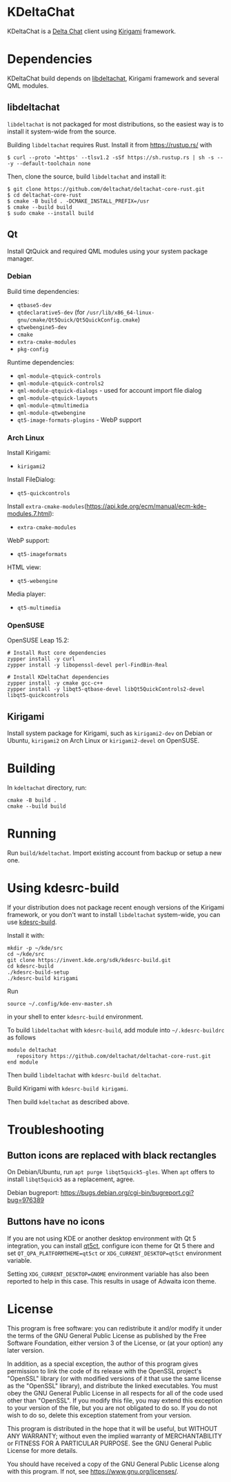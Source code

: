 # KDeltaChat

KDeltaChat is a [Delta Chat](https://delta.chat/) client using [Kirigami](https://develop.kde.org/frameworks/kirigami/) framework.

# Dependencies

KDeltaChat build depends on
[libdeltachat](https://github.com/deltachat/deltachat-core-rust/),
Kirigami framework and several QML modules.

## libdeltachat

`libdeltachat` is not packaged for most distributions, so the easiest
way is to install it system-wide from the source.

Building `libdeltachat` requires Rust.
Install it from https://rustup.rs/ with
```
$ curl --proto '=https' --tlsv1.2 -sSf https://sh.rustup.rs | sh -s -- -y --default-toolchain none
```

Then, clone the source, build `libdeltachat` and install it:
```
$ git clone https://github.com/deltachat/deltachat-core-rust.git
$ cd deltachat-core-rust
$ cmake -B build . -DCMAKE_INSTALL_PREFIX=/usr
$ cmake --build build
$ sudo cmake --install build
```

## Qt

Install QtQuick and required QML modules using your system package manager.

### Debian

Build time dependencies:
- `qtbase5-dev`
- `qtdeclarative5-dev` (for `/usr/lib/x86_64-linux-gnu/cmake/Qt5Quick/Qt5QuickConfig.cmake`)
- `qtwebengine5-dev`
- `cmake`
- `extra-cmake-modules`
- `pkg-config`

Runtime dependencies:
- `qml-module-qtquick-controls`
- `qml-module-qtquick-controls2`
- `qml-module-qtquick-dialogs` - used for account import file dialog
- `qml-module-qtquick-layouts`
- `qml-module-qtmultimedia`
- `qml-module-qtwebengine`
- `qt5-image-formats-plugins` - WebP support

### Arch Linux

Install Kirigami:
- `kirigami2`

Install FileDialog:
- `qt5-quickcontrols`

Install `extra-cmake-modules`(https://api.kde.org/ecm/manual/ecm-kde-modules.7.html):
- `extra-cmake-modules`

WebP support:
- `qt5-imageformats`

HTML view:
- `qt5-webengine`

Media player:
- `qt5-multimedia`

### OpenSUSE

OpenSUSE Leap 15.2:
```
# Install Rust core dependencies
zypper install -y curl
zypper install -y libopenssl-devel perl-FindBin-Real

# Install KDeltaChat dependencies
zypper install -y cmake gcc-c++
zypper install -y libqt5-qtbase-devel libQt5QuickControls2-devel libqt5-quickcontrols
```

## Kirigami

Install system package for Kirigami, such as `kirigami2-dev` on Debian
or Ubuntu, `kirigami2` on Arch Linux or `kirigami2-devel` on OpenSUSE.

# Building

In `kdeltachat` directory, run:
```
cmake -B build .
cmake --build build
```

# Running

Run `build/kdeltachat`. Import existing account from backup or setup a
new one.

# Using kdesrc-build

If your distribution does not package recent enough versions of the
Kirigami framework, or you don't want to install `libdeltachat`
system-wide, you can use [kdesrc-build](https://kdesrc-build.kde.org/).

Install it with:
```
mkdir -p ~/kde/src
cd ~/kde/src
git clone https://invent.kde.org/sdk/kdesrc-build.git
cd kdesrc-build
./kdesrc-build-setup
./kdesrc-build kirigami
```

Run
```
source ~/.config/kde-env-master.sh
```
in your shell to enter `kdesrc-build` environment.

To build `libdeltachat` with `kdesrc-build`,
add module into `~/.kdesrc-buildrc` as follows
```
module deltachat
   repository https://github.com/deltachat/deltachat-core-rust.git
end module
```
Then build `libdeltachat` with `kdesrc-build deltachat`.

Build Kirigami with `kdesrc-build kirigami`.

Then build `kdeltachat` as described above.

# Troubleshooting

## Button icons are replaced with black rectangles

On Debian/Ubuntu, run `apt purge libqt5quick5-gles`. When `apt` offers
to install `libqt5quick5` as a replacement, agree.

Debian bugreport: https://bugs.debian.org/cgi-bin/bugreport.cgi?bug=976389

## Buttons have no icons

If you are not using KDE or another desktop environment with Qt 5 integration,
you can install [qt5ct](https://sourceforge.net/projects/qt5ct/), configure
icon theme for Qt 5 there and set `QT_QPA_PLATFORMTHEME=qt5ct` or
`XDG_CURRENT_DESKTOP=qt5ct` environment variable.

Setting `XDG_CURRENT_DESKTOP=GNOME` environment variable has also been reported
to help in this case. This results in usage of Adwaita icon theme.

# License

This program is free software: you can redistribute it and/or modify
it under the terms of the GNU General Public License as published by
the Free Software Foundation, either version 3 of the License, or
(at your option) any later version.

In addition, as a special exception, the author of this program gives
permission to link the code of its release with the OpenSSL
project's "OpenSSL" library (or with modified versions of it that
use the same license as the "OpenSSL" library), and distribute the
linked executables. You must obey the GNU General Public License in
all respects for all of the code used other than "OpenSSL". If you
modify this file, you may extend this exception to your version of
the file, but you are not obligated to do so.  If you do not wish to
do so, delete this exception statement from your version.

This program is distributed in the hope that it will be useful,
but WITHOUT ANY WARRANTY; without even the implied warranty of
MERCHANTABILITY or FITNESS FOR A PARTICULAR PURPOSE.  See the
GNU General Public License for more details.

You should have received a copy of the GNU General Public License
along with this program.  If not, see <https://www.gnu.org/licenses/>.
